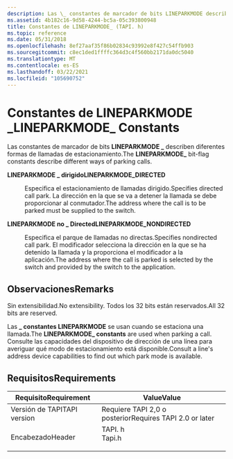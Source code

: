 ```yaml
---
description: Las \_ constantes de marcador de bits LINEPARKMODE describen diferentes formas de llamadas de estacionamiento.
ms.assetid: 4b182c16-9d58-4244-bc5a-05c393800948
title: Constantes de LINEPARKMODE_ (TAPI. h)
ms.topic: reference
ms.date: 05/31/2018
ms.openlocfilehash: 8ef27aaf35f86b02834c93992e8f427c54ffb903
ms.sourcegitcommit: c8ec1ded1ffffc364d3c4f560bb2171da0dc5040
ms.translationtype: MT
ms.contentlocale: es-ES
ms.lasthandoff: 03/22/2021
ms.locfileid: "105690752"
---
```

# <a name="lineparkmode_-constants"></a><span data-ttu-id="38edb-103">Constantes de LINEPARKMODE \_</span><span class="sxs-lookup"><span data-stu-id="38edb-103">LINEPARKMODE\_ Constants</span></span>

<span data-ttu-id="38edb-104">Las constantes de marcador de bits **LINEPARKMODE \_** describen diferentes formas de llamadas de estacionamiento.</span><span class="sxs-lookup"><span data-stu-id="38edb-104">The **LINEPARKMODE\_** bit-flag constants describe different ways of parking calls.</span></span>

<dl> <dt>

<span data-ttu-id="38edb-105"><span id="LINEPARKMODE_DIRECTED"></span><span id="lineparkmode_directed"></span>**LINEPARKMODE \_ dirigido**</span><span class="sxs-lookup"><span data-stu-id="38edb-105"><span id="LINEPARKMODE_DIRECTED"></span><span id="lineparkmode_directed"></span>**LINEPARKMODE\_DIRECTED**</span></span>
</dt> <dd> <dl> <dt>



<span data-ttu-id="38edb-106">Especifica el estacionamiento de llamadas dirigido.</span><span class="sxs-lookup"><span data-stu-id="38edb-106">Specifies directed call park.</span></span> <span data-ttu-id="38edb-107">La dirección en la que se va a detener la llamada se debe proporcionar al conmutador.</span><span class="sxs-lookup"><span data-stu-id="38edb-107">The address where the call is to be parked must be supplied to the switch.</span></span>


</dt> </dl> </dd> <dt>

<span data-ttu-id="38edb-108"><span id="LINEPARKMODE_NONDIRECTED"></span><span id="lineparkmode_nondirected"></span>**LINEPARKMODE no \_ Directed**</span><span class="sxs-lookup"><span data-stu-id="38edb-108"><span id="LINEPARKMODE_NONDIRECTED"></span><span id="lineparkmode_nondirected"></span>**LINEPARKMODE\_NONDIRECTED**</span></span>
</dt> <dd> <dl> <dt>



<span data-ttu-id="38edb-109">Especifica el parque de llamadas no directas.</span><span class="sxs-lookup"><span data-stu-id="38edb-109">Specifies nondirected call park.</span></span> <span data-ttu-id="38edb-110">El modificador selecciona la dirección en la que se ha detenido la llamada y la proporciona el modificador a la aplicación.</span><span class="sxs-lookup"><span data-stu-id="38edb-110">The address where the call is parked is selected by the switch and provided by the switch to the application.</span></span>


</dt> </dl> </dd> </dl>

## <a name="remarks"></a><span data-ttu-id="38edb-111">Observaciones</span><span class="sxs-lookup"><span data-stu-id="38edb-111">Remarks</span></span>

<span data-ttu-id="38edb-112">Sin extensibilidad.</span><span class="sxs-lookup"><span data-stu-id="38edb-112">No extensibility.</span></span> <span data-ttu-id="38edb-113">Todos los 32 bits están reservados.</span><span class="sxs-lookup"><span data-stu-id="38edb-113">All 32 bits are reserved.</span></span>

<span data-ttu-id="38edb-114">Las **\_ constantes LINEPARKMODE** se usan cuando se estaciona una llamada.</span><span class="sxs-lookup"><span data-stu-id="38edb-114">The **LINEPARKMODE\_ constants** are used when parking a call.</span></span> <span data-ttu-id="38edb-115">Consulte las capacidades del dispositivo de dirección de una línea para averiguar qué modo de estacionamiento está disponible.</span><span class="sxs-lookup"><span data-stu-id="38edb-115">Consult a line's address device capabilities to find out which park mode is available.</span></span>

## <a name="requirements"></a><span data-ttu-id="38edb-116">Requisitos</span><span class="sxs-lookup"><span data-stu-id="38edb-116">Requirements</span></span>



| <span data-ttu-id="38edb-117">Requisito</span><span class="sxs-lookup"><span data-stu-id="38edb-117">Requirement</span></span> | <span data-ttu-id="38edb-118">Value</span><span class="sxs-lookup"><span data-stu-id="38edb-118">Value</span></span> |
|-------------------------|-----------------------------------------------------------------------------------|
| <span data-ttu-id="38edb-119">Versión de TAPI</span><span class="sxs-lookup"><span data-stu-id="38edb-119">TAPI version</span></span><br/> | <span data-ttu-id="38edb-120">Requiere TAPI 2,0 o posterior</span><span class="sxs-lookup"><span data-stu-id="38edb-120">Requires TAPI 2.0 or later</span></span><br/>                                             |
| <span data-ttu-id="38edb-121">Encabezado</span><span class="sxs-lookup"><span data-stu-id="38edb-121">Header</span></span><br/>       | <dl> <span data-ttu-id="38edb-122"><dt>TAPI. h</dt></span><span class="sxs-lookup"><span data-stu-id="38edb-122"><dt>Tapi.h</dt></span></span> </dl> |



 

 




